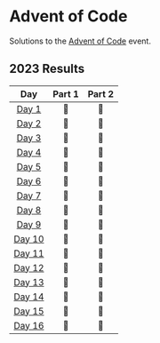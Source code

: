 # Advent of Code
Solutions to the [Advent of Code](https://adventofcode.com/) event.

<!--- advent_readme_stars table --->
## 2023 Results

| Day | Part 1 | Part 2 |
| :---: | :---: | :---: |
| [Day 1](https://adventofcode.com/2023/day/1) | 🐍 | 🐍 |
| [Day 2](https://adventofcode.com/2023/day/2) | 🐍 | 🐍 |
| [Day 3](https://adventofcode.com/2023/day/3) | 🐍 | 🐍 |
| [Day 4](https://adventofcode.com/2023/day/4) | 🐍 | 🐍 |
| [Day 5](https://adventofcode.com/2023/day/5) | 🐍 | 🐍 |
| [Day 6](https://adventofcode.com/2023/day/6) | 🐍 | 🐍 |
| [Day 7](https://adventofcode.com/2023/day/7) | 🐍 | 🐍 |
| [Day 8](https://adventofcode.com/2023/day/8) | 🐍 | 🐍 |
| [Day 9](https://adventofcode.com/2023/day/9) | 🐍 | 🐍 |
| [Day 10](https://adventofcode.com/2023/day/10) | 🐍 | 🐍 |
| [Day 11](https://adventofcode.com/2023/day/11) | 🐍 | 🐍 |
| [Day 12](https://adventofcode.com/2023/day/12) | 🐍 | 🐍 |
| [Day 13](https://adventofcode.com/2023/day/13) | 🐍 | 🐍 |
| [Day 14](https://adventofcode.com/2023/day/14) | 🐍 | 🐍 |
| [Day 15](https://adventofcode.com/2023/day/15) | 🐍 | 🐍 |
| [Day 16](https://adventofcode.com/2023/day/16) | 🐍 | 🐍 |
<!--- advent_readme_stars table --->
